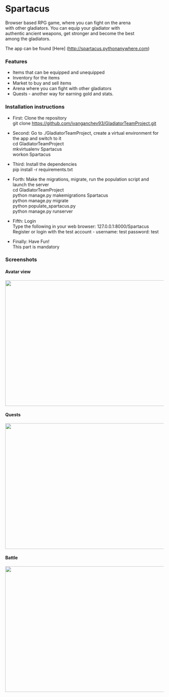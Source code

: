 # Spartacus

Browser based RPG game, where you can fight on the arena <br/>
with other gladiators. You can equip your gladiator with <br/>
authentic ancient weapons, get stronger and become the best <br/>
among the gladiators.

The app can be found [Here] (http://spartacus.pythonanywhere.com)

### Features
- Items that can be equipped and unequipped
- Inventory for the items
- Market to buy and sell items
- Arena where you can fight with other gladiators
- Quests - another way for earning gold and stats.

### Installation instructions

- First: Clone the repository<br/>
    git clone https://github.com/ivanganchev93/GladiatorTeamProject.git<br/>
    
- Second: Go to ./GladiatorTeamProject, create a virtual environment for the app and switch to it<br/>
    cd GladiatorTeamProject<br/>
    mkvirtualenv Spartacus<br/>
    workon Spartacus<br/>
    
- Third: Install the dependencies<br/>
    pip install -r requirements.txt<br/>
    
- Forth: Make the migrations, migrate, run the population script and launch the server<br/>
    cd GladiatorTeamProject<br/>
    python manage.py makemigrations Spartacus<br/>
    python manage.py migrate<br/>
    python populate_spartacus.py<br/>
    python manage.py runserver<br/>
    
- Fifth: Login<br/>
    Type the following in your web browser: 127.0.0.1:8000/Spartacus<br/>
    Register or login with the test account - username: test password: test<br/>
  
- Finally: Have Fun!<br/>
    This part is mandatory<br/>

### Screenshots

#### Avatar view
<img src = "GladiatorTeamProject/static/images/screenshot1.jpg" width= 600 height= 400>

#### Quests
<img src = "GladiatorTeamProject/static/images/screenshot2.jpg" width= 600 height= 400>

#### Battle
<img src = "GladiatorTeamProject/static/images/screenshot3.jpg" width= 600 height= 400>
